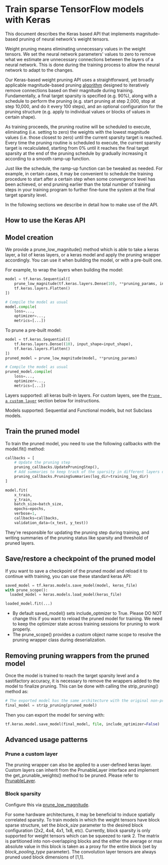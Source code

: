 # Train sparse TensorFlow models with Keras

This document describes the Keras based API that implements magnitude-based
pruning of neural network's weight tensors.

Weight pruning means eliminating unnecessary values in the weight tensors. We
set the neural network parameters' values to zero to remove what we estimate are
unnecessary connections between the layers of a neural network. This is done
during the training process to allow the neural network to adapt to the changes.

Our Keras-based weight pruning API uses a straightforward, yet broadly
applicable magnitude-based pruning [algorithm](https://arxiv.org/abs/1710.01878)
designed to iteratively remove connections based on their magnitude during
training. Fundamentally, a final target sparsity is specified (e.g. 90%), along
with a schedule to perform the pruning (e.g. start pruning at step 2,000, stop
at step 10,000, and do it every 100 steps), and an optional configuration for
the pruning structure (e.g. apply to individual values or blocks of values in
certain shape).

As training proceeds, the pruning routine will be scheduled to execute,
eliminating (i.e. setting to zero) the weights with the lowest magnitude values
(i.e. those closest to zero) until the current sparsity target is reached. Every
time the pruning routine is scheduled to execute, the current sparsity target is
recalculated, starting from 0% until it reaches the final target sparsity at the
end of the pruning schedule by gradually increasing it according to a smooth
ramp-up function.

Just like the schedule, the ramp-up function can be tweaked as needed. For
example, in certain cases, it may be convenient to schedule the training
procedure to start after a certain step when some convergence level has been
achieved, or end pruning earlier than the total number of training steps in your
training program to further fine-tune the system at the final target sparsity
level.

In the following sections we describe in detail how to make use of the API.


## How to use the Keras API <a name="keras-api-usage"></a>

## Model creation <a name="model-creation"></a>

We provide a prune_low_magnitude() method which is able to take a keras layer, a
list of keras layers, or a keras model and apply the pruning wrapper
accordingly. You can use it when building the model, or with a pre-built one.

For example, to wrap the layers when building the model:

```python
model = tf.keras.Sequential([
    prune_low_magnitude(tf.keras.layers.Dense(10), **pruning_params, input_shape=input_shape),
    tf.keras.layers.Flatten()
])

# Compile the model as usual
model.compile(
    loss=...,
    optimizer=...,
    metrics=[...])
```

To prune a pre-built model:

```python
model = tf.keras.Sequential([
    tf.keras.layers.Dense((10), input_shape=input_shape),
    tf.keras.layers.Flatten()
])
pruned_model = prune_low_magnitude(model, **pruning_params)

# Compile the model as usual
pruned_model.compile(
    loss=...,
    optimizer=...,
    metrics=[...])
```

Layers supported: all keras built-in layers. For custom layers, see the
[`Prune a custom layer`](#prune-a-custom-layer) section below for instructions.

Models supported: Sequential and Functional models, but not Subclass models.

## Train the pruned model

To train the pruned model, you need to use the following callbacks with the
model.fit() method:

```python
callbacks = [
    # Update the pruning step
    pruning_callbacks.UpdatePruningStep(),
    # Add summaries to keep track of the sparsity in different layers during training
    pruning_callbacks.PruningSummaries(log_dir=training_log_dir)
]

model.fit(
    x_train,
    y_train,
    batch_size=batch_size,
    epochs=epochs,
    verbose=1,
    callbacks=callbacks,
    validation_data=(x_test, y_test))
```

They're responsible for updating the pruning step during training, and writing
summaries of the pruning status like sparsity and threshold of pruned layers.

## Save/restore a checkpoint of the pruned model

If you want to save a checkpoint of the pruned model and reload it to continue
with training, you can use these standard keras API:

```python
saved_model = tf.keras.models.save_model(model, keras_file)
with prune_scope():
  loaded_model = keras.models.load_model(keras_file)

loaded_model.fit(...)
```

*   By default saved_model() sets include_optmizer to True. Please DO NOT change
    this if you want to reload the pruned model for training. We need to keep
    the optimizer state across training sessions for pruning to work properly.
*   The prune_scope() provides a custom object name scope to resolve the pruning
    wrapper class during deserialization.

## Removing pruning wrappers from the pruned model

Once the model is trained to reach the target sparsity level and a sastifactory
accuracy, it is necessary to remove the wrappers added to the model to finalize
pruning. This can be done with calling the strip_pruning() method as:

```python
# The exported model has the same architecture with the original non-pruned model. Only the weight tensors are pruned to be sparse tensors.
final_model = strip_pruning(pruned_model)
```

Then you can export the model for serving with:

```python
tf.keras.model.save_model(final_model, file, include_optimizer=False)
```

## Advanced usage patterns

### Prune a custom layer

The pruning wrapper can also be applied to a user-defined keras layer. Custom
layers can inherit from the PrunableLayer interface and implement the
get_prunable_weights() method to be pruned. Please refer to
[PrunableLayer](../api_docs/python/tfmot/sparsity/keras/PrunableLayer).

### Block sparsity

Configure this via
[prune_low_magnitude](../api_docs/python/tfmot/sparsity/keras/prune_low_magnitude).

For some hardware architectures, it may be beneficial to induce spatially
correlated sparsity. To train models in which the weight tensors have block
sparse structure, set the *block_size* parameter to the desired block
configuration (2x2, 4x4, 4x1, 1x8, etc). Currently, block sparsity is only
supported for weight tensors which can be squeezed to rank 2. The matrix is
partitioned into non-overlapping blocks and the either the average or max
absolute value in this block is taken as a proxy for the entire block (set by
*block_pooling_type* parameter). The convolution layer tensors are always pruned
used block dimensions of [1,1].
